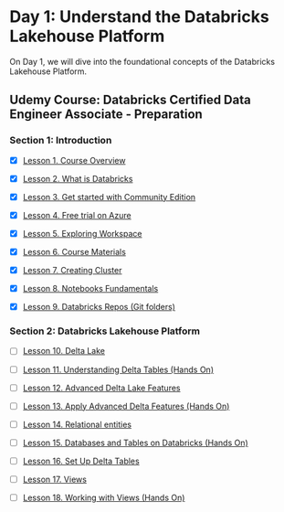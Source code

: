 # Day 1: Understand the Databricks Lakehouse Platform

On Day 1, we will dive into the foundational concepts of the Databricks Lakehouse Platform. 


## Udemy Course: Databricks Certified Data Engineer Associate - Preparation


### Section 1: Introduction

  * [x] [Lesson 1. Course Overview](./lesson-1-course-overview.ipynb)
  * [x] [Lesson 2. What is Databricks](./lesson-2-what-is-databricks.ipynb)
  * [x] [Lesson 3. Get started with Community Edition](./lesson-3-get-started-with-community-edition.ipynb)
  * [x] [Lesson 4. Free trial on Azure](./lesson-4-free-trial-on-azure.ipynb)
  * [x] [Lesson 5. Exploring Workspace](./lesson-5-exploring-workspace.ipynb)
  * [x] [Lesson 6. Course Materials](./lesson-6-course-materials.ipynb)
  * [x] [Lesson 7. Creating Cluster](./lesson-7-creating-cluster.ipynb)
  * [x] [Lesson 8. Notebooks Fundamentals](./lesson-8-notebooks-fundamentals.ipynb)
  * [x] [Lesson 9. Databricks Repos (Git folders)](./lesson-9-databricks-repos-git-folders.ipynb)


### Section 2: Databricks Lakehouse Platform

  * [ ] [Lesson 10. Delta Lake](./lesson-10-delta-lake.ipynb)
  * [ ] [Lesson 11. Understanding Delta Tables (Hands On)](./lesson-11-understanding-delta-tables-hands-on.ipynb)
  * [ ] [Lesson 12. Advanced Delta Lake Features](./lesson-12-advanced-delta-lake-features.ipynb)
  * [ ] [Lesson 13. Apply Advanced Delta Features (Hands On)](./lesson-13-apply-advanced-delta-features-hands-on.ipynb)
  * [ ] [Lesson 14. Relational entities](./lesson-14-relational-entities.ipynb)
  * [ ] [Lesson 15. Databases and Tables on Databricks (Hands On)](./lesson-15-databases-and-tables-on-databricks-hands-on.ipynb)
  * [ ] [Lesson 16. Set Up Delta Tables](./lesson-16-set-up-delta-tables.ipynb)
  * [ ] [Lesson 17. Views](./lesson-17-views.ipynb)
  * [ ] [Lesson 18. Working with Views (Hands On)](./lesson-18-working-with-views-hands-on.ipynb)

